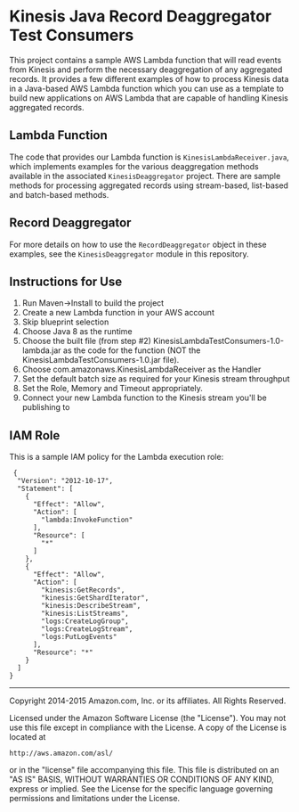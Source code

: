 # Kinesis Java Record Deaggregator Test Consumers

This project contains a sample AWS Lambda function that will read events from Kinesis and perform the necessary deaggregation of any aggregated records. It provides a few different examples of how to process Kinesis data in a Java-based AWS Lambda function which you can use as a template to build new applications on AWS Lambda that are capable of handling Kinesis aggregated records.

## Lambda Function

The code that provides our Lambda function is `KinesisLambdaReceiver.java`, which implements examples for the various deaggregation methods available in the associated `KinesisDeaggregator` project.  There are sample methods for processing aggregated records using stream-based, list-based and batch-based methods.

## Record Deaggregator

For more details on how to use the `RecordDeaggregator` object in these examples, see the `KinesisDeaggregator` module in this repository.

## Instructions for Use

1. Run Maven->Install to build the project
2. Create a new Lambda function in your AWS account
3. Skip blueprint selection
4. Choose Java 8 as the runtime
5. Choose the built file (from step #2) KinesisLambdaTestConsumers-1.0-lambda.jar as the code for the function (NOT the KinesisLambdaTestConsumers-1.0.jar file).
6. Choose com.amazonaws.KinesisLambdaReceiver as the Handler
7. Set the default batch size as required for your Kinesis stream throughput
8. Set the Role, Memory and Timeout appropriately.
9. Connect your new Lambda function to the Kinesis stream you'll be publishing to

## IAM Role

This is a sample IAM policy for the Lambda execution role:

```
 {
  "Version": "2012-10-17",
  "Statement": [
    {
      "Effect": "Allow",
      "Action": [
        "lambda:InvokeFunction"
      ],
      "Resource": [
        "*"
      ]
    },
    {
      "Effect": "Allow",
      "Action": [
        "kinesis:GetRecords",
        "kinesis:GetShardIterator",
        "kinesis:DescribeStream",
        "kinesis:ListStreams",
        "logs:CreateLogGroup",
        "logs:CreateLogStream",
        "logs:PutLogEvents"
      ],
      "Resource": "*"
    }
  ]
}
```

----

Copyright 2014-2015 Amazon.com, Inc. or its affiliates. All Rights Reserved.

Licensed under the Amazon Software License (the "License"). You may not use this file except in compliance with the License. A copy of the License is located at

    http://aws.amazon.com/asl/

or in the "license" file accompanying this file. This file is distributed on an "AS IS" BASIS, WITHOUT WARRANTIES OR CONDITIONS OF ANY KIND, express or implied. See the License for the specific language governing permissions and limitations under the License.